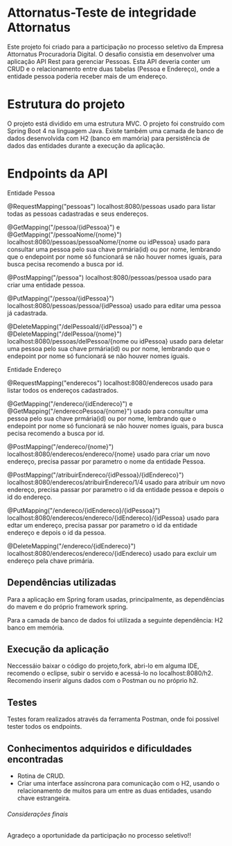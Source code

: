 # Attornatus-Teste de integridade Attornatus 
Este projeto foi criado para a participação no processo seletivo da Empresa Attornatus Procuradoria Digital. O desafio consistia em desenvolver uma aplicação API Rest para gerenciar Pessoas. Esta API deveria conter um CRUD e o relacionamento entre duas tabelas (Pessoa e Endereço), onde a entidade pessoa poderia receber mais de um endereço.  

# Estrutura do projeto

O projeto está dividido em uma estrutura MVC.
O projeto foi construído com Spring Boot 4 na linguagem Java. 
Existe também uma camada de banco de dados desenvolvida com H2 (banco em mamória) para persistência de dados  das entidades  durante a execução da aplicação.

# Endpoints da API

Entidade Pessoa

@RequestMapping("pessoas") localhost:8080/pessoas usado para listar todas as pessoas cadastradas e seus endereços.

@GetMapping("/pessoa/{idPessoa}") e @GetMapping("/pessoaNome/{nome}") localhost:8080/pessoas/pessoaNome/{nome ou idPessoa} usado para consultar uma pessoa pelo sua chave prmária(id) ou por nome, lembrando que o endepoint por nome só funcionará se não houver nomes iguais, para busca pecisa recomendo a busca por id. 

@PostMapping("/pessoa") localhost:8080/pessoas/pessoa usado para criar uma entidade pessoa.

@PutMapping("/pessoa/{idPessoa}") localhost:8080/pessoas/pessoa/{idPessoa} usado para editar uma pessoa já cadastrada.

@DeleteMapping("/delPessoaId/{idPessoa}") e @DeleteMapping("/delPessoa/{nome}") localhost:8080/pessoas/delPessoa/{nome ou idPessoa} usado para deletar uma pessoa pelo sua chave prmária(id) ou por nome, lembrando que o endepoint por nome só funcionará se não houver nomes iguais.

Entidade Endereço

@RequestMapping("enderecos") localhost:8080/enderecos usado para listar todos os endereços cadastrados.

@GetMapping("/endereco/{idEndereco}") e @GetMapping("/enderecoPessoa/{nome}") usado para consultar uma pessoa pelo sua chave prmária(id) ou por nome, lembrando que o endepoint por nome só funcionará se não houver nomes iguais, para busca pecisa recomendo a busca por id. 

@PostMapping("/endereco/{nome}") localhost:8080/enderecos/endereco/{nome} usado para criar um novo endereço, precisa passar por parametro o nome da entidade Pessoa.

@PostMapping("/atribuirEndereco/{idPessoa}/{idEndereco}") localhost:8080/enderecos/atribuirEndereco/1/4 usado para atribuir um novo endereço, precisa passar por parametro o id da entidade pessoa e depois o id do endereço.

@PutMapping("/endereco/{idEndereco}/{idPessoa}") localhost:8080/enderecos/endereco/{idEndereco}/{idPessoa} usado para edtar um endereço, precisa passar por parametro o id da entidade endereço e depois o id da pessoa.

@DeleteMapping("/endereco/{idEndereco}") localhost:8080/enderecos/endereco/{idEndereco} usado para excluir um endereço pela chave primária.

## Dependências utilizadas

Para a aplicação em Spring foram usadas, principalmente, as dependências do mavem e do próprio framework spring.

Para a camada de banco de dados foi utilizada a seguinte dependência: H2 banco em memória.

## Execução da aplicação

Neccessáio baixar o código do projeto,fork, abri-lo em alguma IDE, recomendo o eclipse, subir o servido e acessá-lo no localhost:8080/h2.
Recomendo inserir alguns dados com o Postman ou no próprio h2.

## Testes
Testes foram realizados através da ferramenta Postman, onde foi possivel tester todos os endpoints.

## Conhecimentos adquiridos e dificuldades encontradas

* Rotina de CRUD.
* Criar uma interface assíncrona para comunicação  com o H2, usando o relacionamento de muitos para um entre as duas entidades, usando chave estrangeira.

###### Considerações finais

Agradeço a oportunidade da participação no processo seletivo!!


